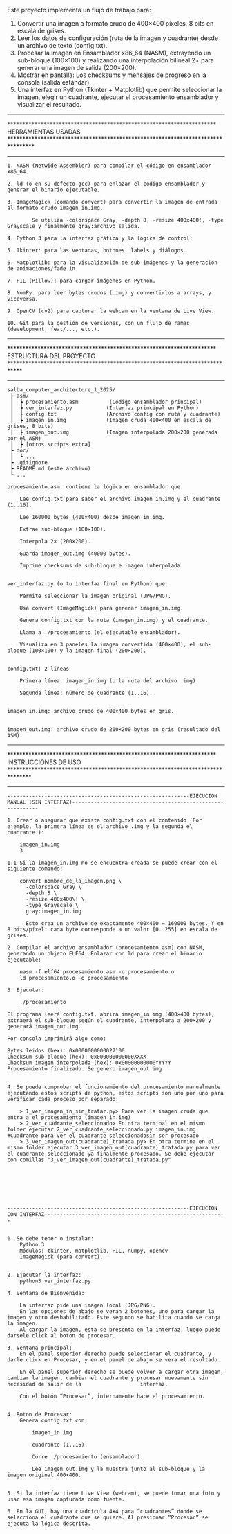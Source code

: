 Este proyecto implementa un flujo de trabajo para:

1. Convertir una imagen a formato crudo de 400×400 píxeles, 8 bits en escala de grises.
2. Leer los datos de configuración (ruta de la imagen y cuadrante) desde un archivo de texto (config.txt).
3. Procesar la imagen en Ensamblador x86_64 (NASM), extrayendo un sub-bloque (100×100) y realizando una interpolación bilineal 2× para generar una imagen de salida (200×200).
4. Mostrar en pantalla:
	Los checksums y mensajes de progreso en la consola (salida estándar).
5. Una interfaz en Python (Tkinter + Matplotlib) que permite seleccionar la imagen, elegir un cuadrante, ejecutar el procesamiento ensamblador y visualizar el resultado.

**************************************************************************************************************************************************************************
********************************************************************* HERRAMIENTAS USADAS ********************************************************************************
**************************************************************************************************************************************************************************


	1. NASM (Netwide Assembler) para compilar el código en ensamblador x86_64.

	2. ld (o en su defecto gcc) para enlazar el código ensamblador y generar el binario ejecutable.

	3. ImageMagick (comando convert) para convertir la imagen de entrada al formato crudo imagen_in.img.

			Se utiliza -colorspace Gray, -depth 8, -resize 400x400!, -type Grayscale y finalmente gray:archivo_salida.

	4. Python 3 para la interfaz gráfica y la lógica de control:

	5. Tkinter: para las ventanas, botones, labels y diálogos.

	6. Matplotlib: para la visualización de sub-imágenes y la generación de animaciones/fade in.

	7. PIL (Pillow): para cargar imágenes en Python.

	8. NumPy: para leer bytes crudos (.img) y convertirlos a arrays, y viceversa.

	9. OpenCV (cv2) para capturar la webcam en la ventana de Live View.

	10. Git para la gestión de versiones, con un flujo de ramas (development, feat/..., etc.).
	
	
	
**************************************************************************************************************************************************************************
********************************************************************* ESTRUCTURA DEL PROYECTO ****************************************************************************
**************************************************************************************************************************************************************************


	salba_computer_architecture_1_2025/
	 ┣ asm/
	 ┃  ┣ procesamiento.asm          (Código ensamblador principal)
	 ┃  ┣ ver_interfaz.py           (Interfaz principal en Python)
	 ┃  ┣ config.txt                (Archivo config con ruta y cuadrante)
	 ┃  ┣ imagen_in.img             (Imagen cruda 400×400 en escala de grises, 8 bits)
	 ┃  ┣ imagen_out.img            (Imagen interpolada 200×200 generada por el ASM)
	 ┃  ┣ [otros scripts extra]
	 ┣ doc/
	 ┃  ┗ ...
	 ┣ .gitignore
	 ┣ README.md (este archivo)
	 ┗ ...

	procesamiento.asm: contiene la lógica en ensamblador que:

		Lee config.txt para saber el archivo imagen_in.img y el cuadrante (1..16).

		Lee 160000 bytes (400×400) desde imagen_in.img.

		Extrae sub-bloque (100×100).

		Interpola 2× (200×200).

		Guarda imagen_out.img (40000 bytes).

		Imprime checksums de sub-bloque e imagen interpolada.


	ver_interfaz.py (o tu interfaz final en Python) que:

		Permite seleccionar la imagen original (JPG/PNG).

		Usa convert (ImageMagick) para generar imagen_in.img.

		Genera config.txt con la ruta (imagen_in.img) y el cuadrante.

		Llama a ./procesamiento (el ejecutable ensamblador).

		Visualiza en 3 paneles la imagen convertida (400×400), el sub-bloque (100×100) y la imagen final (200×200).


	config.txt: 2 líneas

		Primera línea: imagen_in.img (o la ruta del archivo .img).

		Segunda línea: número de cuadrante (1..16).


	imagen_in.img: archivo crudo de 400×400 bytes en gris.


	imagen_out.img: archivo crudo de 200×200 bytes en gris (resultado del ASM).


**************************************************************************************************************************************************************************
********************************************************************* INSTRUCCIONES DE USO *******************************************************************************
**************************************************************************************************************************************************************************


	-----------------------------------------------------------EJECUCION MANUAL (SIN INTERFAZ)-----------------------------------------------------------

	1. Crear o asegurar que exista config.txt con el contenido (Por ejemplo, la primera línea es el archivo .img y la segunda el cuadrante.):

		imagen_in.img
		3
		
	1.1 Si la imagen_in.img no se encuentra creada se puede crear con el siguiente comando:
		
		convert nombre_de_la_imagen.png \
		  -colorspace Gray \
		  -depth 8 \
		  -resize 400x400\! \
		  -type Grayscale \
		  gray:imagen_in.img
		  
		  Esto crea un archivo de exactamente 400×400 = 160000 bytes. Y en 8 bits/píxel: cada byte corresponde a un valor [0..255] en escala de grises.
		  
	2. Compilar el archivo ensamblador (procesamiento.asm) con NASM, generando un objeto ELF64, Enlazar con ld para crear el binario ejecutable:

		nasm -f elf64 procesamiento.asm -o procesamiento.o
		ld procesamiento.o -o procesamiento

	3. Ejecutar:

		./procesamiento
		
	El programa leerá config.txt, abrirá imagen_in.img (400×400 bytes), extraerá el sub-bloque según el cuadrante, interpolará a 200×200 y generará imagen_out.img.

	Por consola imprimirá algo como:

	Bytes leidos (hex): 0x0000000000027100
	Checksum sub-bloque (hex): 0x000000000000XXXX
	Checksum imagen interpolada (hex): 0x00000000000YYYYY
	Procesamiento finalizado. Se genero imagen_out.img


	4. Se puede comprobar el funcionamiento del procesamiento manualmente ejecutando estos scripts de python, estos scripts son uno por uno para verificar cada proceso por separado:

		> 1_ver_imagen_in_sin_tratar.py> Para ver la imagen cruda que entra a el procesamiento (imagen_in.img)
		> 2_ver_cuadrante_seleccionado> En otra terminal en el mismo folder ejecutar 2_ver_cuadrante_seleccionado.py imagen_in.img #Cuadrante para ver el cuadrante seleccionadosin ser procesado
		> 3_ver_imagen_out(cuadrante)_tratada.py> En otra termina en el mismo folder ejecutar 3_ver_imagen_out(cuadrante)_tratada.py para ver el cuadrante seleccionado ya finalmente procesado. Se debe ejecutar con comillas "3_ver_imagen_out(cuadrante)_tratada.py"
	





		
	-----------------------------------------------------------EJECUCION CON INTERFAZ-----------------------------------------------------------


	1. Se debe tener o instalar:
		Python 3
		Módulos: tkinter, matplotlib, PIL, numpy, opencv
		ImageMagick (para convert).


	2. Ejecutar la interfaz:
		python3 ver_interfaz.py
		
	4. Ventana de Bienvenida:
		
		La interfaz pide una imagen local (JPG/PNG).
		En las opciones de abajo se veran 2 botones, uno para cargar la imagen y otro deshabilitado. Este segundo se habilita cuando se carga la imagen.
		Al cargar la imagen, esta se presenta en la interfaz, luego puede darsele click al boton de procesar.		
		
	3. Ventana principal:
		En el panel superior derecho puede seleccionar el cuadrante, y darle click en Procesar, y en el panel de abajo se vera el resultado.
		
		En el panel superior derecho se puede volver a cargar otra imagen, cambiar la imagen, cambiar el cuadrante y procesar nuevamente sin necesidad de salir de la 					interfaz.

		Con el botón “Procesar”, internamente hace el procesamiento.


	4. Boton de Procesar:
		Genera config.txt con:

			imagen_in.img

			cuadrante (1..16).

			Corre ./procesamiento (ensamblador).

			Lee imagen_out.img y la muestra junto al sub-bloque y la imagen original 400×400.


	5. Si la interfaz tiene Live View (webcam), se puede tomar una foto y usar esa imagen capturada como fuente.

	6. En la GUI, hay una cuadrícula 4×4 para “cuadrantes” donde se selecciona el cuadrante que se quiere. Al presionar “Procesar” se ejecuta la lógica descrita.







